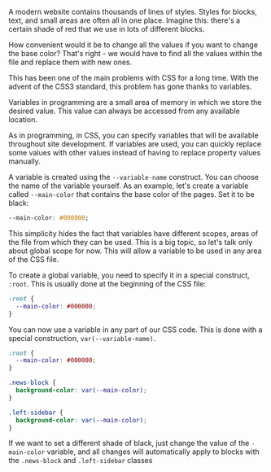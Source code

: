 A modern website contains thousands of lines of styles. Styles for blocks, text, and small areas are often all in one place. Imagine this: there's a certain shade of red that we use in lots of different blocks.

How convenient would it be to change all the values if you want to change the base color? That's right - we would have to find all the values within the file and replace them with new ones.

This has been one of the main problems with CSS for a long time. With the advent of the CSS3 standard, this problem has gone thanks to variables.

Variables in programming are a small area of memory in which we store the desired value. This value can always be accessed from any available location.

As in programming, in CSS, you can specify variables that will be available throughout site development. If variables are used, you can quickly replace some values with other values instead of having to replace property values manually.

A variable is created using the `--variable-name` construct. You can choose the name of the variable yourself. As an example, let's create a variable called `--main-color` that contains the base color of the pages. Set it to be black:

```css
--main-color: #000000;
```

This simplicity hides the fact that variables have different scopes, areas of the file from which they can be used. This is a big topic, so let's talk only about global scope for now. This will allow a variable to be used in any area of the CSS file.

To create a global variable, you need to specify it in a special construct, `:root`. This is usually done at the beginning of the CSS file:

```css
:root {
  --main-color: #000000;
}
```

You can now use a variable in any part of our CSS code. This is done with a special construction, `var(--variable-name)`.

```css
:root {
  --main-color: #000000;
}

.news-block {
  background-color: var(--main-color);
}

.left-sidebar {
  background-color: var(--main-color);
}
```

If we want to set a different shade of black, just change the value of the `-main-color` variable, and all changes will automatically apply to blocks with the `.news-block` and `.left-sidebar` classes
